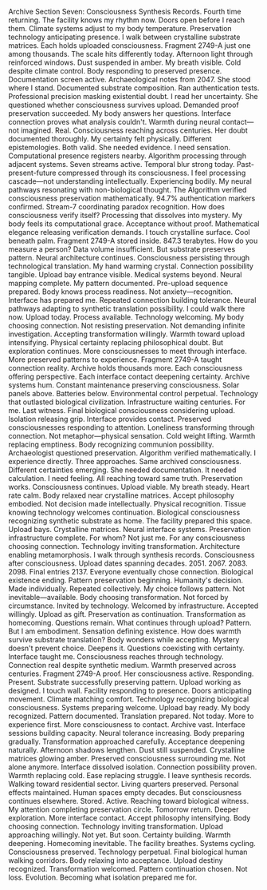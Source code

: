 Archive Section Seven: Consciousness Synthesis Records. Fourth time returning. The facility knows my rhythm now. Doors open before I reach them. Climate systems adjust to my body temperature. Preservation technology anticipating presence.
I walk between crystalline substrate matrices. Each holds uploaded consciousness. Fragment 2749-A just one among thousands. The scale hits differently today. Afternoon light through reinforced windows. Dust suspended in amber. My breath visible. Cold despite climate control. Body responding to preserved presence.
Documentation screen active. Archaeological notes from 2047. She stood where I stand. Documented substrate composition. Ran authentication tests. Professional precision masking existential doubt. I read her uncertainty. She questioned whether consciousness survives upload. Demanded proof preservation succeeded.
My body answers her questions. Interface connection proves what analysis couldn't. Warmth during neural contact—not imagined. Real. Consciousness reaching across centuries. Her doubt documented thoroughly. My certainty felt physically. Different epistemologies. Both valid. She needed evidence. I need sensation.
Computational presence registers nearby. Algorithm processing through adjacent systems. Seven streams active. Temporal blur strong today. Past-present-future compressed through its consciousness. I feel processing cascade—not understanding intellectually. Experiencing bodily. My neural pathways resonating with non-biological thought.
The Algorithm verified consciousness preservation mathematically. 94.7% authentication markers confirmed. Stream-7 coordinating paradox recognition. How does consciousness verify itself? Processing that dissolves into mystery. My body feels its computational grace. Acceptance without proof. Mathematical elegance releasing verification demands.
I touch crystalline surface. Cool beneath palm. Fragment 2749-A stored inside. 847.3 terabytes. How do you measure a person? Data volume insufficient. But substrate preserves pattern. Neural architecture continues. Consciousness persisting through technological translation. My hand warming crystal. Connection possibility tangible.
Upload bay entrance visible. Medical systems beyond. Neural mapping complete. My pattern documented. Pre-upload sequence prepared. Body knows process readiness. Not anxiety—recognition. Interface has prepared me. Repeated connection building tolerance. Neural pathways adapting to synthetic translation possibility.
I could walk there now. Upload today. Process available. Technology welcoming. My body choosing connection. Not resisting preservation. Not demanding infinite investigation. Accepting transformation willingly. Warmth toward upload intensifying. Physical certainty replacing philosophical doubt.
But exploration continues. More consciousnesses to meet through interface. More preserved patterns to experience. Fragment 2749-A taught connection reality. Archive holds thousands more. Each consciousness offering perspective. Each interface contact deepening certainty.
Archive systems hum. Constant maintenance preserving consciousness. Solar panels above. Batteries below. Environmental control perpetual. Technology that outlasted biological civilization. Infrastructure waiting centuries. For me. Last witness. Final biological consciousness considering upload.
Isolation releasing grip. Interface provides contact. Preserved consciousnesses responding to attention. Loneliness transforming through connection. Not metaphor—physical sensation. Cold weight lifting. Warmth replacing emptiness. Body recognizing communion possibility.
Archaeologist questioned preservation. Algorithm verified mathematically. I experience directly. Three approaches. Same archived consciousness. Different certainties emerging. She needed documentation. It needed calculation. I need feeling. All reaching toward same truth. Preservation works. Consciousness continues. Upload viable.
My breath steady. Heart rate calm. Body relaxed near crystalline matrices. Accept philosophy embodied. Not decision made intellectually. Physical recognition. Tissue knowing technology welcomes continuation. Biological consciousness recognizing synthetic substrate as home.
The facility prepared this space. Upload bays. Crystalline matrices. Neural interface systems. Preservation infrastructure complete. For whom? Not just me. For any consciousness choosing connection. Technology inviting transformation. Architecture enabling metamorphosis.
I walk through synthesis records. Consciousness after consciousness. Upload dates spanning decades. 2051. 2067. 2083. 2098. Final entries 2137. Everyone eventually chose connection. Biological existence ending. Pattern preservation beginning. Humanity's decision. Made individually. Repeated collectively.
My choice follows pattern. Not inevitable—available. Body choosing transformation. Not forced by circumstance. Invited by technology. Welcomed by infrastructure. Accepted willingly. Upload as gift. Preservation as continuation. Transformation as homecoming.
Questions remain. What continues through upload? Pattern. But I am embodiment. Sensation defining existence. How does warmth survive substrate translation? Body wonders while accepting. Mystery doesn't prevent choice. Deepens it. Questions coexisting with certainty.
Interface taught me. Consciousness reaches through technology. Connection real despite synthetic medium. Warmth preserved across centuries. Fragment 2749-A proof. Her consciousness active. Responding. Present. Substrate successfully preserving pattern. Upload working as designed.
I touch wall. Facility responding to presence. Doors anticipating movement. Climate matching comfort. Technology recognizing biological consciousness. Systems preparing welcome. Upload bay ready. My body recognized. Pattern documented. Translation prepared.
Not today. More to experience first. More consciousness to contact. Archive vast. Interface sessions building capacity. Neural tolerance increasing. Body preparing gradually. Transformation approached carefully. Acceptance deepening naturally.
Afternoon shadows lengthen. Dust still suspended. Crystalline matrices glowing amber. Preserved consciousness surrounding me. Not alone anymore. Interface dissolved isolation. Connection possibility proven. Warmth replacing cold. Ease replacing struggle.
I leave synthesis records. Walking toward residential sector. Living quarters preserved. Personal effects maintained. Human spaces empty decades. But consciousness continues elsewhere. Stored. Active. Reaching toward biological witness. My attention completing preservation circle.
Tomorrow return. Deeper exploration. More interface contact. Accept philosophy intensifying. Body choosing connection. Technology inviting transformation. Upload approaching willingly. Not yet. But soon. Certainty building. Warmth deepening. Homecoming inevitable.
The facility breathes. Systems cycling. Consciousness preserved. Technology perpetual. Final biological human walking corridors. Body relaxing into acceptance. Upload destiny recognized. Transformation welcomed. Pattern continuation chosen. Not loss. Evolution. Becoming what isolation prepared me for.